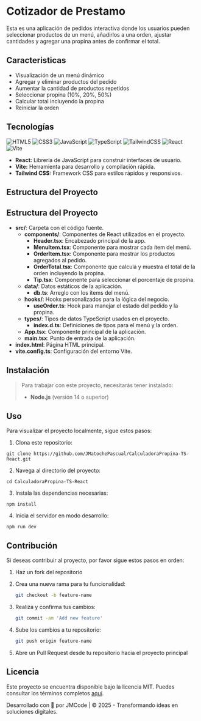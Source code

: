 # Cotizador de Prestamo

Esta es una aplicación de pedidos interactiva donde los usuarios pueden seleccionar productos de un menú, añadirlos a una orden, ajustar cantidades y agregar una propina antes de confirmar el total.

## Caracteristicas

- Visualización de un menú dinámico
- Agregar y eliminar productos del pedido
- Aumentar la cantidad de productos repetidos
- Seleccionar propina (10%, 20%, 50%)
- Calcular total incluyendo la propina
- Reiniciar la orden

## Tecnologías

![HTML5](https://img.shields.io/badge/html5-%23E34F26.svg?style=for-the-badge&logo=html5&logoColor=white)
![CSS3](https://img.shields.io/badge/css3-%231572B6.svg?style=for-the-badge&logo=css3&logoColor=white)
![JavaScript](https://img.shields.io/badge/javascript-%23323330.svg?style=for-the-badge&logo=javascript&logoColor=%23F7DF1E)
![TypeScript](https://img.shields.io/badge/typescript-%23007ACC.svg?style=for-the-badge&logo=typescript&logoColor=white)
![TailwindCSS](https://img.shields.io/badge/tailwindcss-%2338B2AC.svg?style=for-the-badge&logo=tailwind-css&logoColor=white)
![React](https://img.shields.io/badge/react-%2320232a.svg?style=for-the-badge&logo=react&logoColor=%2361DAFB)
![Vite](https://img.shields.io/badge/vite-%23646CFF.svg?style=for-the-badge&logo=vite&logoColor=white)

- **React:** Librería de JavaScript para construir interfaces de usuario.
- **Vite:** Herramienta para desarrollo y compilación rápida.
- **Tailwind CSS:** Framework CSS para estilos rápidos y responsivos.

## Estructura del Proyecto

## Estructura del Proyecto

- **src/**: Carpeta con el código fuente.
  - **components/**: Componentes de React utilizados en el proyecto.
    - **Header.tsx**: Encabezado principal de la app.
    - **MenuItem.tsx**: Componente para mostrar cada ítem del menú.
    - **OrderItem.tsx**: Componente para mostrar los productos agregados al pedido.
    - **OrderTotal.tsx**: Componente que calcula y muestra el total de la orden incluyendo la propina.
    - **Tip.tsx**: Componente para seleccionar el porcentaje de propina.
  - **data/**: Datos estáticos de la aplicación.
    - **db.ts**: Arreglo con los ítems del menú.
  - **hooks/**: Hooks personalizados para la lógica del negocio.
    - **useOrder.ts**: Hook para manejar el estado del pedido y la propina.
  - **types/**: Tipos de datos TypeScript usados en el proyecto.
    - **index.d.ts**: Definiciones de tipos para el menú y la orden.
  - **App.tsx**: Componente principal de la aplicación.
  - **main.tsx**: Punto de entrada de la aplicación.
- **index.html**: Página HTML principal.
- **vite.config.ts**: Configuración del entorno Vite.

## Instalación

> Para trabajar con este proyecto, necesitarás tener instalado:
>
> - **Node.js** (versión 14 o superior)

## Uso

Para visualizar el proyecto localmente, sigue estos pasos:

1. Clona este repositorio:

```
git clone https://github.com/JMatochePascual/CalculadoraPropina-TS-React.git
```

2. Navega al directorio del proyecto:

```
cd CalculadoraPropina-TS-React
```

3. Instala las dependencias necesarias:

```
npm install
```

4. Inicia el servidor en modo desarrollo:

```
npm run dev
```

## Contribución

Si deseas contribuir al proyecto, por favor sigue estos pasos en orden:

1. Haz un fork del repositorio

2. Crea una nueva rama para tu funcionalidad:
   ```bash
   git checkout -b feature-name
   ```
3. Realiza y confirma tus cambios:
   ```bash
   git commit -am 'Add new feature'
   ```
4. Sube los cambios a tu repositorio:
   ```bash
   git push origin feature-name
   ```
5. Abre un Pull Request desde tu repositorio hacia el proyecto principal

## Licencia

Este proyecto se encuentra disponible bajo la licencia MIT. Puedes consultar los términos completos [aquí](https://opensource.org/licenses/MIT).

Desarrollado con 💚 por JMCode | © 2025 - Transformando ideas en soluciones digitales.
